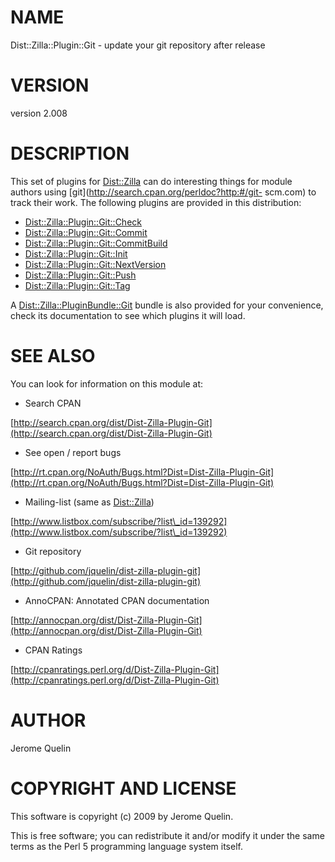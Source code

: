 # NAME

Dist::Zilla::Plugin::Git - update your git repository after release

# VERSION

version 2.008

# DESCRIPTION

This set of plugins for [Dist::Zilla](http://search.cpan.org/perldoc?Dist::Zilla) can do interesting things for
module authors using [git](http://search.cpan.org/perldoc?http:#/git- scm.com) to track their work. The
following plugins are provided in this distribution:

- [Dist::Zilla::Plugin::Git::Check](http://search.cpan.org/perldoc?Dist::Zilla::Plugin::Git::Check)
- [Dist::Zilla::Plugin::Git::Commit](http://search.cpan.org/perldoc?Dist::Zilla::Plugin::Git::Commit)
- [Dist::Zilla::Plugin::Git::CommitBuild](http://search.cpan.org/perldoc?Dist::Zilla::Plugin::Git::CommitBuild)
- [Dist::Zilla::Plugin::Git::Init](http://search.cpan.org/perldoc?Dist::Zilla::Plugin::Git::Init)
- [Dist::Zilla::Plugin::Git::NextVersion](http://search.cpan.org/perldoc?Dist::Zilla::Plugin::Git::NextVersion)
- [Dist::Zilla::Plugin::Git::Push](http://search.cpan.org/perldoc?Dist::Zilla::Plugin::Git::Push)
- [Dist::Zilla::Plugin::Git::Tag](http://search.cpan.org/perldoc?Dist::Zilla::Plugin::Git::Tag)

A [Dist::Zilla::PluginBundle::Git](http://search.cpan.org/perldoc?Dist::Zilla::PluginBundle::Git) bundle is also provided for your
convenience, check its documentation to see which plugins it will load.

# SEE ALSO

You can look for information on this module at:

- Search CPAN

[http://search.cpan.org/dist/Dist-Zilla-Plugin-Git](http://search.cpan.org/dist/Dist-Zilla-Plugin-Git)

- See open / report bugs

[http://rt.cpan.org/NoAuth/Bugs.html?Dist=Dist-Zilla-Plugin-Git](http://rt.cpan.org/NoAuth/Bugs.html?Dist=Dist-Zilla-Plugin-Git)

- Mailing-list (same as [Dist::Zilla](http://search.cpan.org/perldoc?Dist::Zilla))

[http://www.listbox.com/subscribe/?list\_id=139292](http://www.listbox.com/subscribe/?list\_id=139292)

- Git repository

[http://github.com/jquelin/dist-zilla-plugin-git](http://github.com/jquelin/dist-zilla-plugin-git)

- AnnoCPAN: Annotated CPAN documentation

[http://annocpan.org/dist/Dist-Zilla-Plugin-Git](http://annocpan.org/dist/Dist-Zilla-Plugin-Git)

- CPAN Ratings

[http://cpanratings.perl.org/d/Dist-Zilla-Plugin-Git](http://cpanratings.perl.org/d/Dist-Zilla-Plugin-Git)

# AUTHOR

Jerome Quelin

# COPYRIGHT AND LICENSE

This software is copyright (c) 2009 by Jerome Quelin.

This is free software; you can redistribute it and/or modify it under
the same terms as the Perl 5 programming language system itself.

